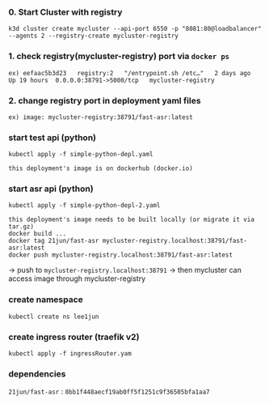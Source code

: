 
### 0. Start Cluster with registry

`k3d cluster create mycluster --api-port 6550 -p "8081:80@loadbalancer" --agents 2 --registry-create mycluster-registry`


### 1. check registry(mycluster-registry) port via `docker ps` 
	ex) eefaac5b3d23   registry:2   "/entrypoint.sh /etc…"   2 days ago    Up 19 hours  0.0.0.0:38791->5000/tcp   mycluster-registry 
### 2. change registry port in  deployment yaml files 
	ex) image: mycluster-registry:38791/fast-asr:latest



### start test api (python)
`kubectl apply -f simple-python-depl.yaml`
	
	this deployment's image is on dockerhub (docker.io)

### start asr api (python)
`kubectl apply -f simple-python-depl-2.yaml`
	
	this deployment's image needs to be built locally (or migrate it via tar.gz)
	docker build ...
	docker tag 21jun/fast-asr mycluster-registry.localhost:38791/fast-asr:latest
	docker push mycluster-registry.localhost:38791/fast-asr:latest 

-> push to `mycluster-registry.localhost:38791`
-> then mycluster can access image through mycluster-registry

### create namespace
`kubectl create ns lee1jun`
### create ingress router (traefik v2)
`kubectl apply -f ingressRouter.yam`



### dependencies

`21jun/fast-asr` : `8bb1f448aecf19ab0ff5f1251c9f36505bfa1aa7`
